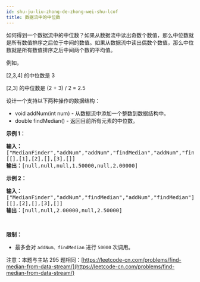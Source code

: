```yaml
---
id: shu-ju-liu-zhong-de-zhong-wei-shu-lcof
title: 数据流中的中位数
---
```

如何得到一个数据流中的中位数？如果从数据流中读出奇数个数值，那么中位数就是所有数值排序之后位于中间的数值。如果从数据流中读出偶数个数值，那么中位数就是所有数值排序之后中间两个数的平均值。

例如，

[2,3,4] 的中位数是 3

[2,3] 的中位数是 (2 + 3) / 2 = 2.5

设计一个支持以下两种操作的数据结构：


- void addNum(int num) - 从数据流中添加一个整数到数据结构中。
- double findMedian() - 返回目前所有元素的中位数。

**示例 1：**


<pre><strong>输入：<br/></strong>[&#34;MedianFinder&#34;,&#34;addNum&#34;,&#34;addNum&#34;,&#34;findMedian&#34;,&#34;addNum&#34;,&#34;findMedian&#34;]<br/>[[],[1],[2],[],[3],[]]<br/><strong>输出：</strong>[null,null,null,1.50000,null,2.00000]<br/></pre>

**示例 2：**


<pre><strong>输入：<br/></strong>[&#34;MedianFinder&#34;,&#34;addNum&#34;,&#34;findMedian&#34;,&#34;addNum&#34;,&#34;findMedian&#34;]<br/>[[],[2],[],[3],[]]<br/><strong>输出：</strong>[null,null,2.00000,null,2.50000]</pre>

 

**限制：**


- 最多会对 <code>addNum、findMedian</code> 进行 <code>50000</code> 次调用。

注意：本题与主站 295 题相同：[https://leetcode-cn.com/problems/find-median-from-data-stream/](https://leetcode-cn.com/problems/find-median-from-data-stream/)

